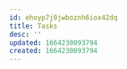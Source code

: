 ```yaml
---
id: ehoyp7j0jwboznh6iox42dq
title: Tasks
desc: ''
updated: 1664230093794
created: 1664230093794
---
```

